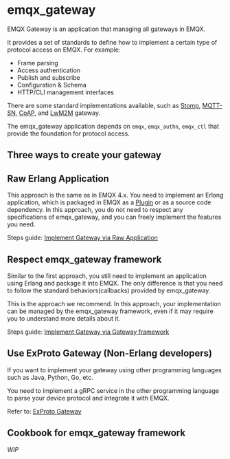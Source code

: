 # emqx_gateway

EMQX Gateway is an application that managing all gateways in EMQX.

It provides a set of standards to define how to implement a certain type of
protocol access on EMQX. For example:

- Frame parsing
- Access authentication
- Publish and subscribe
- Configuration & Schema
- HTTP/CLI management interfaces

There are some standard implementations available, such as [Stomp](../emqx_stomp/README.md),
[MQTT-SN](../emqx_mqttsn/README.md), [CoAP](../emqx_coap/README.md),
and [LwM2M](../emqx_lwm2m/README.md) gateway.

The emqx_gateway application depends on `emqx`, `emqx_authn`, `emqx_ctl` that
provide the foundation for protocol access.

## Three ways to create your gateway

## Raw Erlang Application

This approach is the same as in EMQX 4.x. You need to implement an Erlang application,
which is packaged in EMQX as a [Plugin](todo) or as a source code dependency.
In this approach, you do not need to respect any specifications of emqx_gateway,
and you can freely implement the features you need.


Steps guide: [Implement Gateway via Raw Application](doc/implement_gateway_via_raw_appliction.md)

## Respect emqx_gateway framework

Similar to the first approach, you still need to implement an application using Erlang
and package it into EMQX.
The only difference is that you need to follow the standard behaviors(callbacks) provided
by emqx_gateway.

This is the approach we recommend. In this approach, your implementation can be managed
by the emqx_gateway framework, even if it may require you to understand more details about it.


Steps guide: [Implement Gateway via Gateway framework](doc/implement_gateway_via_gateway_framekwork.md)

## Use ExProto Gateway (Non-Erlang developers)

If you want to implement your gateway using other programming languages such as
Java, Python, Go, etc.

You need to implement a gRPC service in the other programming language to parse
your device protocol and integrate it with EMQX.

Refer to: [ExProto Gateway](../emqx_exproto/README.md)

## Cookbook for emqx_gateway framework

*WIP*
